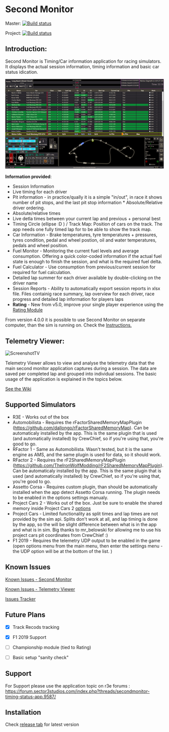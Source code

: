 # Second Monitor

Master: [![Build status](https://ci.appveyor.com/api/projects/status/9a6pw8no49n8irip/branch/master?svg=true)](https://ci.appveyor.com/project/Winzarten/secondmonitor/branch/master)

Project: [![Build status](https://ci.appveyor.com/api/projects/status/9a6pw8no49n8irip?svg=true)](https://ci.appveyor.com/project/Winzarten/secondmonitor)

## Introduction:

Second Monitor is Timing/Car information application for racing simulators. It displays the actual session information, timing information and basic car status idication.

![Screenshot](/_githubStuff/SecondMonitor.png)

**Information provided**:
* Session Information  
* Live timing  for each driver
* Pit information - in practice/qually it is a simple "in/out", in race it shows number of pit stops, and the last pit stop information  * Absolute/Relative driver ordering.
* Absolute/relative times 
* Live detla times between your current lap and previous + personal best
* Timing Circle (ellipse :D ) / Track Map: Position of cars on the track. The app needs one fully timed lap for to be able to show the track map. 
* Car Information - Brake temperatures, tyre temperatures + pressures, tyres condition, pedal and wheel postion, oil and water temperatures, pedals and wheel position.
* Fuel Monitor - Monitoring the current fuel levels and average consumption. Offering a quick color-coded information if the actual fuel state is enough to finish the session, and what is the required fuel delta.
* Fuel Calculator - Use consumption from previous/current session for required for fuel calculation.  
* Detailed lap summer for each driver available by double-clicking on the driver name
* Session Reports - Ability to automatically export session reports in xlsx file. Files containig race summary, lap overview for each driver, race progress and detailed lap information for players laps
* **Rating**  - New from v5.0, improve your single player experience using the [Rating Module](https://gitlab.com/winzarten/SecondMonitor/wikis/Rating-Tutorial)

From version 4.0.0 it is possible to use Second Monitor on separate computer, than the sim is running on.
Check the [Instructions.](https://gitlab.com/winzarten/SecondMonitor/wikis/Setting-up-Second-Monitor-on-separate-computer) 
  
## Telemetry Viewer:
  ![ScreenshotTV](/_githubStuff/TelemetryViewer/TelemetryViewer.png)


Telemetry Viewer allows to view and analyse the telemetry data that the main second monitor application captures during a session. The data are saved per completed lap and grouped into individual sessions. The basic usage of the application is explained in the topics below.

[See the Wiki](https://gitlab.com/winzarten/SecondMonitor/wikis/home)
  
## Supported Simulators
* R3E - Works out of the box
* Automobilista - Requires the rFactorSharedMemoryMapPlugin (https://github.com/dallongo/rFactorSharedMemoryMap). Can be automaticaly installed by the app. This is the same plugin that is used (and automatically installed) by CrewChief, so if you're using that, you're good to go.
* RFactor 1 - Same as Automobilista. Wasn't tested, but it is the same engine as AMS, and the same plugin is used for data, so it should work.
* RFactor 2 - Requires the rF2SharedMemoryMapPlugin (https://github.com/TheIronWolfModding/rF2SharedMemoryMapPlugin). Can be automaticaly installed by the app. This is the same plugin that is used (and automatically installed) by CrewChief, so if you're using that, you're good to go.
* Assetto Corsa - Requires custom plugin, than should be automatically installed when the app detect Assetto Corsa running. The plugin needs to be enabled in the options settings manualy. 
* Project Cars 2 - Works out of the box. Just be sure to enable the shared memory inside Project Cars 2 [options](http://www.eksimracing.com/f-a-q/configure-project-cars-to-use-shared-memory/)
* Project Cars - Limited functionality as split times and lap times are not provided by the sim api. Splits don't work at all, and lap timing is done by the app, so the will be slight difference between what is in the app and what is in sim. Big thanks to mr_belowski for allowing me to use his project cars pit coordinates from CrewChief :)
* F1 2019 - Requires the telemetry UDP output to be enabled in the game (open options menu from the main menu, then enter the settings menu - the UDP option will be at the bottom of the list. )

## Known Issues
[Known Issues - Second Monitor](https://gitlab.com/Winzarten/SecondMonitor/wikis/Known-Issues)

[Known Issues - Telemetry Viewer](https://gitlab.com/Winzarten/SecondMonitor/wikis/Known-Issues-(Telemetry-Viewer))

[Issues Tracker](https://gitlab.com/winzarten/SecondMonitor/issues) 


## Future Plans   
 - [x] Track Recods tracking
 - [x] F1 2019 Support
 - [ ] Championship module (tied to Rating)
 - [ ] Basic setup "sanity check"
 
 
## Support
For Support please use the application topic on r3e forums : https://forum.sector3studios.com/index.php?threads/secondmonitor-timing-status-app.9587/
 

## Installation

Check [release tab](https://gitlab.com/winzarten/SecondMonitor/releases) for latest version
